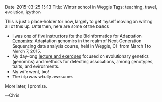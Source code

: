 Date: 2015-03-25 15:13
Title: Winter school in Weggis
Tags: teaching, travel, evolution, ipython

This is just a place-holder for now, largely to get myself moving on writing all of this up. Until then, here are some of the basics

* I was one of five instructors for the [Bioinformatics for Adaptation Genomics](http://www.adaptation.ethz.ch/education/winter-school-2015.html): Adaptation genomics in the realm of Next-Generation Sequencing data analysis course, held in Weggis, CH from March 1 to March 7, 2015.
* My day-long [lecture and exercises](https://github.com/cfriedline/congen2015) focused on evolutionary genetics (genomics) and methods for detecting assocations, among genotypes, traits, and evironments.
*   My wife went, too!  
*   The trip was wholly awesome.

More later, I promise.

--Chris
